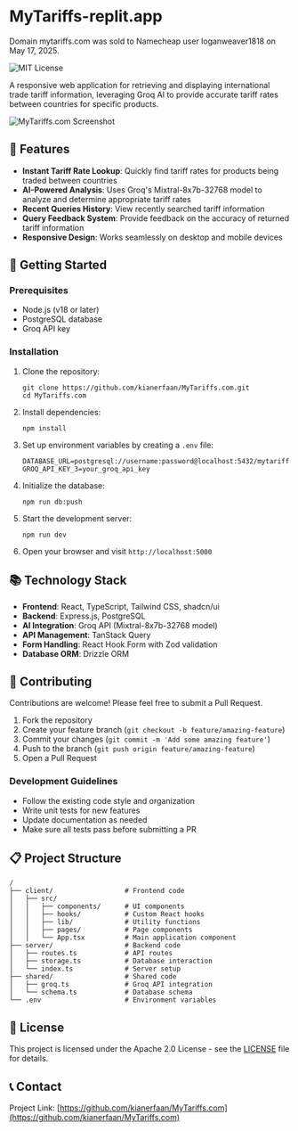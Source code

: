 # MyTariffs-replit.app

Domain mytariffs.com was sold to Namecheap user loganweaver1818 on May 17, 2025.

![MIT License](https://img.shields.io/badge/License-Apache%202.0-blue.svg)

A responsive web application for retrieving and displaying international trade tariff information, leveraging Groq AI to provide accurate tariff rates between countries for specific products.

![MyTariffs.com Screenshot](./docs/screenshot.png)

## 🌟 Features

- **Instant Tariff Rate Lookup**: Quickly find tariff rates for products being traded between countries
- **AI-Powered Analysis**: Uses Groq's Mixtral-8x7b-32768 model to analyze and determine appropriate tariff rates
- **Recent Queries History**: View recently searched tariff information
- **Query Feedback System**: Provide feedback on the accuracy of returned tariff information
- **Responsive Design**: Works seamlessly on desktop and mobile devices

## 🚀 Getting Started

### Prerequisites

- Node.js (v18 or later)
- PostgreSQL database
- Groq API key

### Installation

1. Clone the repository:
   ```
   git clone https://github.com/kianerfaan/MyTariffs.com.git
   cd MyTariffs.com
   ```

2. Install dependencies:
   ```
   npm install
   ```

3. Set up environment variables by creating a `.env` file:
   ```
   DATABASE_URL=postgresql://username:password@localhost:5432/mytariffs
   GROQ_API_KEY_3=your_groq_api_key
   ```

4. Initialize the database:
   ```
   npm run db:push
   ```

5. Start the development server:
   ```
   npm run dev
   ```

6. Open your browser and visit `http://localhost:5000`

## 📚 Technology Stack

- **Frontend**: React, TypeScript, Tailwind CSS, shadcn/ui
- **Backend**: Express.js, PostgreSQL
- **AI Integration**: Groq API (Mixtral-8x7b-32768 model)
- **API Management**: TanStack Query
- **Form Handling**: React Hook Form with Zod validation
- **Database ORM**: Drizzle ORM

## 🤝 Contributing

Contributions are welcome! Please feel free to submit a Pull Request.

1. Fork the repository
2. Create your feature branch (`git checkout -b feature/amazing-feature`)
3. Commit your changes (`git commit -m 'Add some amazing feature'`)
4. Push to the branch (`git push origin feature/amazing-feature`)
5. Open a Pull Request

### Development Guidelines

- Follow the existing code style and organization
- Write unit tests for new features
- Update documentation as needed
- Make sure all tests pass before submitting a PR

## 📋 Project Structure

```
/
├── client/                  # Frontend code
│   ├── src/
│   │   ├── components/      # UI components
│   │   ├── hooks/           # Custom React hooks
│   │   ├── lib/             # Utility functions
│   │   ├── pages/           # Page components
│   │   └── App.tsx          # Main application component
├── server/                  # Backend code
│   ├── routes.ts            # API routes
│   ├── storage.ts           # Database interaction
│   └── index.ts             # Server setup
├── shared/                  # Shared code
│   ├── groq.ts              # Groq API integration
│   └── schema.ts            # Database schema
└── .env                     # Environment variables
```

## 📄 License

This project is licensed under the Apache 2.0 License - see the [LICENSE](LICENSE) file for details.

## 📞 Contact

Project Link: [https://github.com/kianerfaan/MyTariffs.com](https://github.com/kianerfaan/MyTariffs.com)
